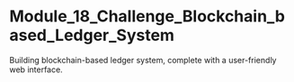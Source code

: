 # Module_18_Challenge_Blockchain_based_Ledger_System
Building blockchain-based ledger system, complete with a user-friendly web interface.
